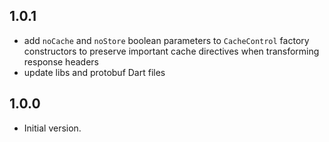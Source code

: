 ## 1.0.1

- add `noCache` and `noStore` boolean parameters to `CacheControl` factory constructors to preserve important cache directives when transforming response headers
- update libs and protobuf Dart files

## 1.0.0

- Initial version.
